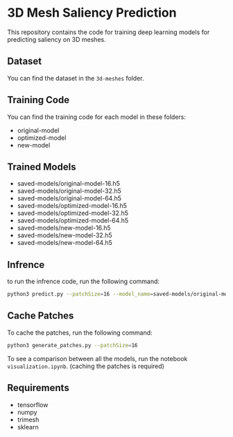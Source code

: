 # 3D Mesh Saliency Prediction

This repository contains the code for training deep learning models for predicting saliency on 3D meshes.

## Dataset

You can find the dataset in the `3d-meshes` folder.

## Training Code

You can find the training code for each model in these folders:

-    original-model
-    optimized-model
-    new-model

## Trained Models

-    saved-models/original-model-16.h5
-    saved-models/original-model-32.h5
-    saved-models/original-model-64.h5
-    saved-models/optimized-model-16.h5
-    saved-models/optimized-model-32.h5
-    saved-models/optimized-model-64.h5
-    saved-models/new-model-16.h5
-    saved-models/new-model-32.h5
-    saved-models/new-model-64.h5

## Infrence

to run the infrence code, run the following command:

```bash
python3 predict.py --patchSize=16 --model_name=saved-models/original-model-16.h5 --mesh_path=3d-meshes/vase_decimated.obj
```

## Cache Patches

To cache the patches, run the following command:

```bash
python3 generate_patches.py --patchSize=16
```

To see a comparison between all the models, run the notebook `visualization.ipynb`. (caching the patches is required)

## Requirements

-    tensorflow
-    numpy
-    trimesh
-    sklearn

